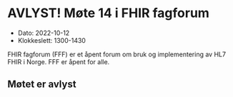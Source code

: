 # AVLYST! Møte 14 i FHIR fagforum

* Dato: 2022-10-12
* Klokkeslett: 1300-1430

FHIR fagforum (FFF) er et åpent forum om bruk og implementering av HL7 FHIR i Norge. FFF er åpent for alle.

## Møtet er avlyst

